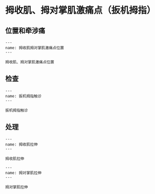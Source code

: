 # 拇收肌、拇对掌肌激痛点（扳机拇指）

## 位置和牵涉痛

```{figure} assets/img/2022-01-22-20-44-22.png
---
name: 拇收肌拇对掌肌激痛点位置
---

拇收肌、拇对掌肌激痛点位置
```

## 检查

```{figure} assets/img/2022-01-22-20-45-03.png
---
name: 扳机拇指触诊
---

扳机拇指触诊
```

## 处理

```{figure} assets/img/2022-01-22-20-46-06.png
---
name: 拇收肌拉伸
---

拇收肌拉伸
```

```{figure} assets/img/2022-01-22-20-46-34.png
---
name: 拇对掌肌拉伸
---

拇对掌肌拉伸
```